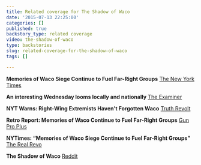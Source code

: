 ```yaml
---
title: Related coverage for The Shadow of Waco
date: '2015-07-13 22:25:00'
categories: []
published: true
backstory_type: related coverage
video: the-shadow-of-waco
type: backstories
slug: related-coverage-for-the-shadow-of-waco
tags: []

---
```

**Memories of Waco Siege Continue to Fuel Far-Right Groups**
[The New York Times](http://www.nytimes.com/2015/07/13/us/memories-of-waco-siege-continue-to-fuel-far-right-groups.html)

**An interesting Wednesday looms locally and nationally**
[The Examiner](http://www.examiner.com/article/an-interesting-wednesday-looms-locally-and-nationally)

**NYT Warns: Right-Wing Extremists Haven't Forgotten Waco**
[Truth Revolt](http://www.truthrevolt.org/news/nyt-warns-right-wing-extremists-havent-forgotten-waco)

**Retro Report: Memories of Waco Continue to Fuel Far-Right Groups**
[Gun Pro Plus](http://www.gunproplus.com/retro-report-memories-of-waco-siege-continue-to-fuel-far-right-groups-video/)

**NYTimes: “Memories of Waco Siege Continue to Fuel Far-Right Groups”**
[The Real Revo](http://therealrevo.com/blog/?p=133638)

**The Shadow of Waco**
[Reddit](http://www.reddit.com/r/EnoughLibertarianSpam/comments/3d4y0y/the_shadow_of_waco/)

